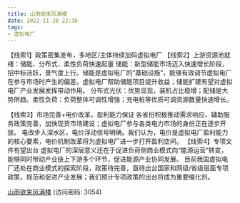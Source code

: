 ```yaml
---
title: 山雨欲来风满楼
date: 2022-11-28 22:36
tags:
- 虚拟电厂
---
```

【线索1】政策密集发布，多地区/主体持续加码虚拟电厂
【线索2】上游资源池就绪：储能、分布式、柔性负荷快速起量
储能：新型储能市场迈入快速增长阶段，招中标活跃，景气度上行。储能是虚拟电厂的“基础设施”，能够有效调节虚拟电厂在参与市场时产生的偏差。虚拟电厂帮助储能项目提升收益；储能扩建有望对虚拟电厂产业发展发挥带动作用。
分布式光伏：优势显现，装机占比稳增；配储是大势所趋。柔性负荷：负荷整体可调性增强；充电桩等优质可调资源数量快速增长。
<!-- more -->
【线索3】市场完善+电价改革，盈利能力保证
各省份积极推动需求响应、辅助服务政策完善，加快现货市场建设；虚拟电厂参与各类电力市场的身份正在逐步开放。
电改步入深水区，电价浮动信号明确。我们认为，电价是虚拟电厂盈利能力的核心要素，电价机制改革将为虚拟电厂进一步打开盈利空间。
【线索4】专项文件有望出台
虚拟电厂的深层意义还在于促进负荷侧商业模式向“能源运营”转变，能够同时带动产业链上下游多个环节，促进能源产业协同发展。
目前我国虚拟电厂还处在商业模式的探索阶段，政策待完善，亟待出台国家和网级/省级层面专项政策，规范和促进产业发展；我们预计专项政策的出台将成为重要催化剂。

[山雨欲来风满楼](https://url12.ctfile.com/f/3948612-735512894-b3e90e?p=3054)
(访问密码: 3054)
